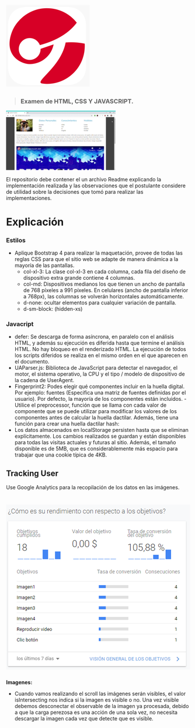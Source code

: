 
# ![Examen](logo.png)

> ### Examen de HTML, CSS Y JAVASCRIPT.

<p>
  <img src="gif/video.gif" alt="Video" width="300">
</p>

El repositorio debe contener el un archivo Readme explicando la implementación realizada y las observaciones que el postulante considere de utilidad sobre la decisiones que tomó para realizar las implementaciones.


# Explicación

### Estilos

- Aplique Bootstrap 4 para realizar la maquetación, provee de todas las reglas CSS para que el sitio web se adapte de manera dinámica a la mayoría de las pantallas.
    - col-xl-3: La clase col-xl-3 en cada columna, cada fila del diseño de dispositivo extra grande contiene 4 columnas.
    - col-md: Dispositivos medianos los que tienen un ancho de pantalla de 768 píxeles a 991 píxeles. En celulares (ancho de pantalla inferior a 768px), las columnas se    volverán horizontales automáticamente.
    - d-none: ocultar elementos para cualquier variación de pantalla.
    - d-sm-block: (hidden-xs)

### Javacript

- defer: Se descarga de forma asíncrona, en paralelo con el análisis HTML, y además su ejecución es diferida hasta que termine el análisis HTML. No hay bloqueo en el renderizado HTML. La ejecución de todos los scripts diferidos se realiza en el mismo orden en el que aparecen en el documento.
- UAParser.js: Biblioteca de JavaScript para detectar el navegador, el motor, el sistema operativo, la CPU y el tipo / modelo de dispositivo de la cadena de UserAgent.
- Fingerprint2: Podes elegir qué componentes incluir en la huella digital. Por ejemplo:  fuentes (Especifica una matriz de fuentes definidas por el usuario). Por defecto, la mayoría de los componentes están incluidos.
    -Utilice el preprocessor, función que se llama con cada valor de componente que se puede utilizar para modificar los valores de los componentes antes de calcular la huella dactilar. Además, tiene una función para crear una huella dactilar hash:
- Los datos almacenados en localStorage persisten hasta que se eliminan explícitamente. Los cambios realizados se guardan y están disponibles para todas las visitas actuales y futuras al sitio. Además, el tamaño disponible es de 5MB, que es considerablemente más espacio para trabajar que una cookie típica de 4KB.

## Tracking User

Use Google Analytics para la recopilación de los datos en las imágenes.

# ![GOOGLE ANALYTICS](google-analytics.png)

**Imagenes:**

- Cuando vamos realizando el scroll las imágenes serán visibles, el valor isIntersecting nos indica si la imagen es visible o no. Una vez visible debemos desconectar el observable de la imagen ya procesada, debido a que la carga perezosa es una acción de una sola vez, no necesita descargar la imagen cada vez que detecte que es visible.


